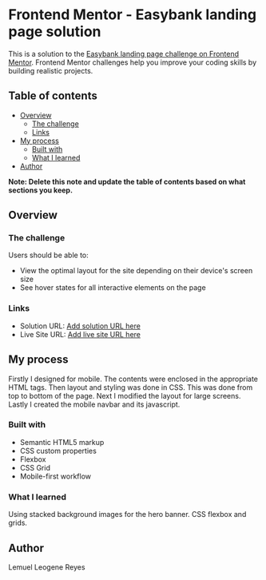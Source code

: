 # Frontend Mentor - Easybank landing page solution

This is a solution to the [Easybank landing page challenge on Frontend Mentor](https://www.frontendmentor.io/challenges/easybank-landing-page-WaUhkoDN). Frontend Mentor challenges help you improve your coding skills by building realistic projects. 

## Table of contents

- [Overview](#overview)
  - [The challenge](#the-challenge)
  - [Links](#links)
- [My process](#my-process)
  - [Built with](#built-with)
  - [What I learned](#what-i-learned)
- [Author](#author)

**Note: Delete this note and update the table of contents based on what sections you keep.**

## Overview

### The challenge

Users should be able to:

- View the optimal layout for the site depending on their device's screen size
- See hover states for all interactive elements on the page

### Links

- Solution URL: [Add solution URL here](https://your-solution-url.com)
- Live Site URL: [Add live site URL here](https://your-live-site-url.com)

## My process

Firstly I designed for mobile.  The contents were enclosed in the appropriate HTML tags.  Then layout and styling was done in CSS.
This was done from top to bottom of the page.
Next I modified the layout for large screens.
Lastly I created the mobile navbar and its javascript.

### Built with

- Semantic HTML5 markup
- CSS custom properties
- Flexbox
- CSS Grid
- Mobile-first workflow

### What I learned

Using stacked background images for the hero banner.
CSS flexbox and grids.

## Author

Lemuel Leogene Reyes
